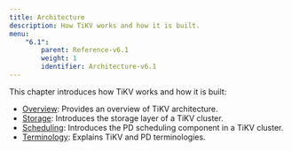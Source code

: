 ```yaml
---
title: Architecture
description: How TiKV works and how it is built.
menu:
    "6.1":
        parent: Reference-v6.1
        weight: 1
        identifier: Architecture-v6.1
---
```


This chapter introduces how TiKV works and how it is built:

- [Overview](../overview): Provides an overview of TiKV architecture.
- [Storage](../storage): Introduces the storage layer of a TiKV cluster.
- [Scheduling](../scheduling): Introduces the PD scheduling component in a TiKV cluster.
- [Terminology](../terminology): Explains TiKV and PD terminologies.
